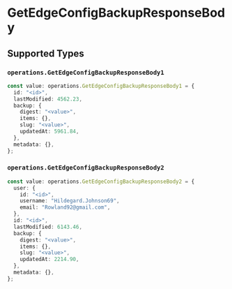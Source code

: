 # GetEdgeConfigBackupResponseBody


## Supported Types

### `operations.GetEdgeConfigBackupResponseBody1`

```typescript
const value: operations.GetEdgeConfigBackupResponseBody1 = {
  id: "<id>",
  lastModified: 4562.23,
  backup: {
    digest: "<value>",
    items: {},
    slug: "<value>",
    updatedAt: 5961.84,
  },
  metadata: {},
};
```

### `operations.GetEdgeConfigBackupResponseBody2`

```typescript
const value: operations.GetEdgeConfigBackupResponseBody2 = {
  user: {
    id: "<id>",
    username: "Hildegard.Johnson69",
    email: "Rowland92@gmail.com",
  },
  id: "<id>",
  lastModified: 6143.46,
  backup: {
    digest: "<value>",
    items: {},
    slug: "<value>",
    updatedAt: 2214.90,
  },
  metadata: {},
};
```

